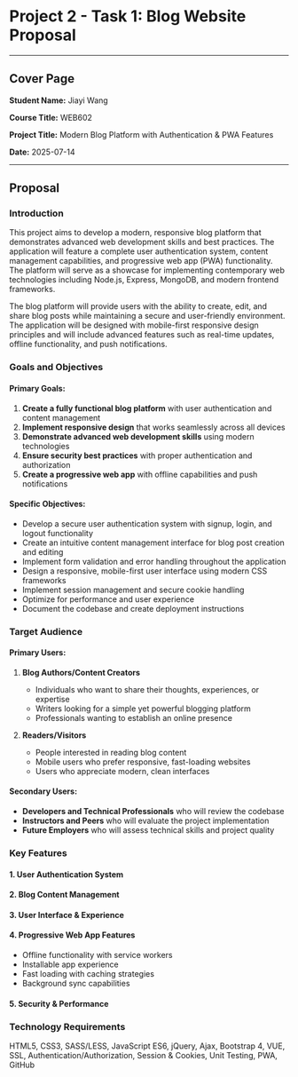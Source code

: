 # Project 2 - Task 1: Blog Website Proposal

---

## Cover Page

**Student Name:** Jiayi Wang

**Course Title:** WEB602

**Project Title:** Modern Blog Platform with Authentication & PWA Features

**Date:** 2025-07-14


---

## Proposal

### Introduction

This project aims to develop a modern, responsive blog platform that demonstrates advanced web development skills and best practices. The application will feature a complete user authentication system, content management capabilities, and progressive web app (PWA) functionality. The platform will serve as a showcase for implementing contemporary web technologies including Node.js, Express, MongoDB, and modern frontend frameworks.

The blog platform will provide users with the ability to create, edit, and share blog posts while maintaining a secure and user-friendly environment. The application will be designed with mobile-first responsive design principles and will include advanced features such as real-time updates, offline functionality, and push notifications.

### Goals and Objectives

#### Primary Goals:

1. **Create a fully functional blog platform** with user authentication and content management
2. **Implement responsive design** that works seamlessly across all devices
3. **Demonstrate advanced web development skills** using modern technologies
4. **Ensure security best practices** with proper authentication and authorization
5. **Create a progressive web app** with offline capabilities and push notifications

#### Specific Objectives:

- Develop a secure user authentication system with signup, login, and logout functionality
- Create an intuitive content management interface for blog post creation and editing
- Implement form validation and error handling throughout the application
- Design a responsive, mobile-first user interface using modern CSS frameworks
- Implement session management and secure cookie handling
- Optimize for performance and user experience
- Document the codebase and create deployment instructions

### Target Audience

#### Primary Users:

1. **Blog Authors/Content Creators**

   - Individuals who want to share their thoughts, experiences, or expertise
   - Writers looking for a simple yet powerful blogging platform
   - Professionals wanting to establish an online presence
2. **Readers/Visitors**

   - People interested in reading blog content
   - Mobile users who prefer responsive, fast-loading websites
   - Users who appreciate modern, clean interfaces

#### Secondary Users:

- **Developers and Technical Professionals** who will review the codebase
- **Instructors and Peers** who will evaluate the project implementation
- **Future Employers** who will assess technical skills and project quality

### Key Features

#### 1. User Authentication System

#### 2. Blog Content Management

#### 3. User Interface & Experience

#### 4. Progressive Web App Features

- Offline functionality with service workers
- Installable app experience
- Fast loading with caching strategies
- Background sync capabilities

#### 5. Security & Performance

### Technology Requirements

HTML5, CSS3, SASS/LESS, JavaScript ES6, jQuery, Ajax, Bootstrap 4, VUE, SSL,
Authentication/Authorization, Session & Cookies, Unit Testing, PWA, GitHub
